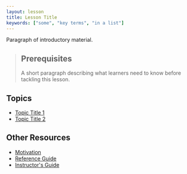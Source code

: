 ```yaml
---
layout: lesson
title: Lesson Title
keywords: ["some", "key terms", "in a list"]
---
```

Paragraph of introductory material.

> ## Prerequisites
>
> A short paragraph describing what learners need to know
> before tackling this lesson.

## Topics

* [Topic Title 1](01-one.html)
* [Topic Title 2](02-two.html)

## Other Resources

* [Motivation](motivation.html)
* [Reference Guide](reference.html)
* [Instructor's Guide](instructors.html)
